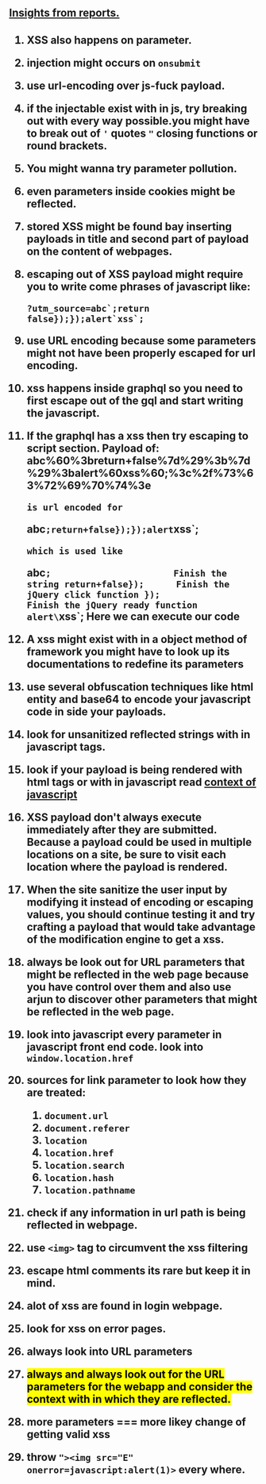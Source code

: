 <h2><u>Insights from reports.</u><h2>

1. XSS also happens on parameter. 
2. injection might occurs on `onsubmit` 
3. use url-encoding over js-fuck payload.
4. if the injectable exist with in js, try breaking 
   out with every way possible.you might have to break
   out of `'` quotes `"` closing functions or round brackets.
5. You might wanna try parameter pollution.
6. even parameters inside cookies might be reflected.
7. stored XSS might be found bay inserting payloads in title
   and second part of payload on the content of webpages.
8. escaping out of XSS payload might require you to write 
   come phrases of javascript like: 
	```
    ?utm_source=abc`;return false});});alert`xss`; 
	```
9. use URL encoding because some parameters might not 
   have been properly escaped for url encoding.
10. xss happens inside graphql so you need to first escape out of the gql and start writing the javascript.
11. If the graphql has a xss then try escaping to script section.
    Payload of:
	abc%60%3breturn+false%7d%29%3b%7d%29%3balert%60xss%60;%3c%2f%73%63%72%69%70%74%3e
	
	```
	is url encoded for
	```
	abc`;return+false});});alert`xss`;</script>
	```
	which is used like
	```
	abc`;                       Finish the string
	return+false});      Finish the jQuery click function
	});                            Finish the jQuery ready function
	alert\`xss\`;              Here we can execute our code
	</script> 

12. A xss might exist with in a object method of framework
    you might have to look up its documentations to 
    redefine its parameters

13. use several obfuscation techniques like html entity and
    base64 to encode your javascript code in side your payloads.

14. look for unsanitized reflected strings with in javascript tags.
15. look if your payload is being rendered with html tags or 
    with in javascript read [context of javascript](obsidian://open?vault=Web-hacking-techniques&file=XSS%2FXSS%20context)
    
16. XSS payload don't always execute immediately after
    they are submitted.  Because a payload could be used 
    in multiple locations on a site, be sure to visit each location where the payload is rendered. 

17. When the site sanitize the user input by modifying it 
    instead of encoding or escaping values, you should continue testing it and try crafting a payload that would take advantage of the modification engine to get a xss.

18. always be look out for URL parameters that might be 
    reflected in the web page because you have control over them and also use arjun to discover other parameters that might be reflected in the web page.

19. look into javascript every parameter in javascript front 
    end code. look into `window.location.href`


20. sources for link parameter to look how they are treated:
    1. `document.url`
    2. `document.referer`
    3. `location`
    4. `location.href`
    5. `location.search`
    6. `location.hash`
    7. `location.pathname`

21. check if any information in url path is being reflected 
    in webpage.

22. use `<img>` tag to circumvent the xss filtering
23. escape html comments its rare but keep it in mind.
24. alot of xss are found in login webpage.
25. look for xss on error pages.
26. always look into URL parameters
27. <mark>always and always look out for the URL
    parameters for the webapp and consider the
    context with in which they are reflected.</mark>
28. more parameters === more likey change of getting valid xss
29. throw `"><img src="E" onerror=javascript:alert(1)>`
    every where.